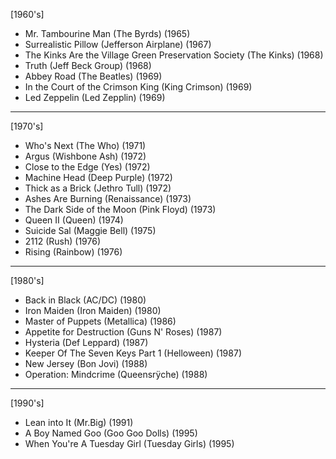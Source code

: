 [1960's]
- Mr. Tambourine Man (The Byrds) (1965)
- Surrealistic Pillow (Jefferson Airplane) (1967)
- The Kinks Are the Village Green Preservation Society (The Kinks) (1968)
- Truth (Jeff Beck Group) (1968)
- Abbey Road (The Beatles) (1969)
- In the Court of the Crimson King (King Crimson) (1969)
- Led Zeppelin (Led Zepplin) (1969)
---
[1970's]
- Who's Next (The Who) (1971)
- Argus (Wishbone Ash) (1972)
- Close to the Edge (Yes) (1972)
- Machine Head (Deep Purple) (1972)
- Thick as a Brick (Jethro Tull) (1972)
- Ashes Are Burning (Renaissance) (1973)
- The Dark Side of the Moon (Pink Floyd) (1973)
- Queen II (Queen) (1974)
- Suicide Sal (Maggie Bell) (1975)
- 2112 (Rush) (1976)
- Rising (Rainbow) (1976)
---
[1980's]
- Back in Black (AC/DC) (1980)
- Iron Maiden (Iron Maiden) (1980)
- Master of Puppets (Metallica) (1986)
- Appetite for Destruction (Guns N' Roses) (1987)
- Hysteria (Def Leppard) (1987)
- Keeper Of The Seven Keys Part 1 (Helloween) (1987)
- New Jersey (Bon Jovi) (1988)
- Operation: Mindcrime (Queensrÿche) (1988)
---
[1990's]
- Lean into It (Mr.Big) (1991)
- A Boy Named Goo (Goo Goo Dolls) (1995)
- When You're A Tuesday Girl (Tuesday Girls) (1995)
